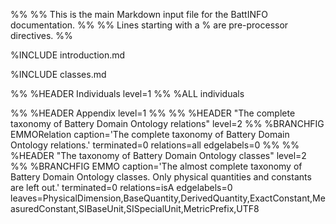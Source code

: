 %%
%% This is the main Markdown input file for the BattINFO documentation.
%%
%% Lines starting with a % are pre-processor directives.
%%

%INCLUDE introduction.md

%INCLUDE classes.md


%% %HEADER Individuals       level=1
%% %ALL individuals


%% %HEADER Appendix          level=1
%%
%% %HEADER "The complete taxonomy of Battery Domain Ontology relations"   level=2
%% %BRANCHFIG EMMORelation   caption='The complete taxonomy of Battery Domain Ontology relations.' terminated=0 relations=all edgelabels=0
%%
%% %HEADER "The taxonomy of Battery Domain Ontology classes"     level=2
%% %BRANCHFIG EMMO           caption='The almost complete taxonomy of Battery Domain Ontology classes. Only physical quantities and constants are left out.' terminated=0 relations=isA edgelabels=0 leaves=PhysicalDimension,BaseQuantity,DerivedQuantity,ExactConstant,MeasuredConstant,SIBaseUnit,SISpecialUnit,MetricPrefix,UTF8

